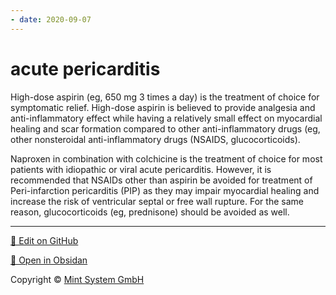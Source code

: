 ```yaml
---
- date: 2020-09-07
---
```


# acute pericarditis

<!--  acute pericarditis rx -->

High-dose aspirin (eg, 650 mg 3 times a day) is the treatment of choice for symptomatic relief.  High-dose aspirin is believed to provide analgesia and anti-inflammatory effect while having a relatively small effect on myocardial healing and scar formation compared to other anti-inflammatory drugs (eg, other nonsteroidal anti-inflammatory drugs (NSAIDS, glucocorticoids).

Naproxen in combination with colchicine is the treatment of choice for most patients with idiopathic or viral acute pericarditis.  However, it is recommended that NSAIDs other than aspirin be avoided for treatment of Peri-infarction pericarditis (PIP) as they may impair myocardial healing and increase the risk of ventricular septal or free wall rupture.  For the same reason, glucocorticoids (eg, prednisone) should be avoided as well.


<hr>

[📝 Edit on GitHub](https://github.com/Mint-System/Knowledge/blob/master/acute%20pericarditis.md)

[📂 Open in Obsidan](obsidian://open?vault=Knowledge%20Mint%20System&file=acute%20pericarditis.md ':target=_self')

<footer>Copyright © <a href="https://www.mint-system.ch/">Mint System GmbH</a></footer>